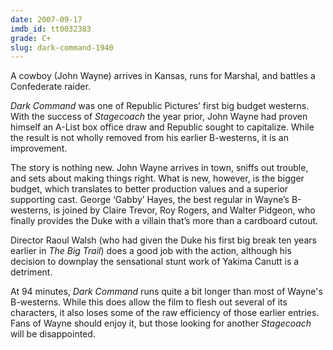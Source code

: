```yaml
---
date: 2007-09-17
imdb_id: tt0032383
grade: C+
slug: dark-command-1940
---
```


A cowboy (John Wayne) arrives in Kansas, runs for Marshal, and battles a Confederate raider.

_Dark Command_ was one of Republic Pictures’ first big budget westerns. With the success of <span data-imdb-id="tt0031971">_Stagecoach_</span> the year prior, John Wayne had proven himself an A-List box office draw and Republic sought to capitalize. While the result is not wholly removed from his earlier B-westerns, it is an improvement.

The story is nothing new. John Wayne arrives in town, sniffs out trouble, and sets about making things right. What is new, however, is the bigger budget, which translates to better production values and a superior supporting cast. George ‘Gabby’ Hayes, the best regular in Wayne’s B-westerns, is joined by Claire Trevor, Roy Rogers, and Walter Pidgeon, who finally provides the Duke with a villain that’s more than a cardboard cutout.

Director Raoul Walsh (who had given the Duke his first big break ten years earlier in <span data-imdb-id="tt0020691">_The Big Trail_</span>) does a good job with the action, although his decision to downplay the sensational stunt work of Yakima Canutt is a detriment.

At 94 minutes, _Dark Command_ runs quite a bit longer than most of Wayne's B-westerns. While this does allow the film to flesh out several of its characters, it also loses some of the raw efficiency of those earlier entries. Fans of Wayne should enjoy it, but those looking for another _Stagecoach_ will be disappointed.

